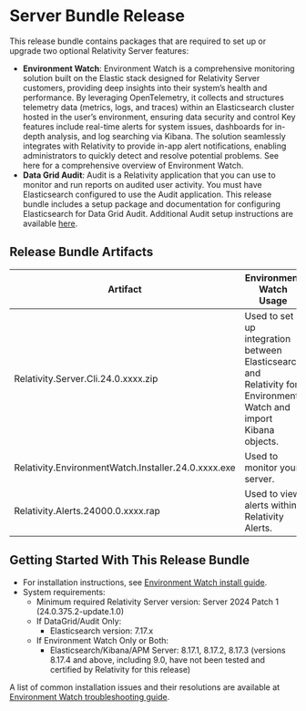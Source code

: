# Server Bundle Release

This release bundle contains packages that are required to set up or upgrade two optional Relativity Server features:

- **Environment Watch**: Environment Watch is a comprehensive monitoring solution built on the Elastic stack designed for Relativity Server customers, providing deep insights into their system’s health and performance. By leveraging OpenTelemetry, it collects and structures telemetry data (metrics, logs, and traces) within an Elasticsearch cluster hosted in the user’s environment, ensuring data security and control Key features include real-time alerts for system issues, dashboards for in-depth analysis, and log searching via Kibana. The solution seamlessly integrates with Relativity to provide in-app alert notifications, enabling administrators to quickly detect and resolve potential problems. See here for a comprehensive overview of Environment Watch.  
- **Data Grid Audit**: Audit is a Relativity application that you can use to monitor and run reports on audited user activity. You must have Elasticsearch configured to use the Audit application. This release bundle includes a setup package and documentation for configuring Elasticsearch for Data Grid Audit. Additional Audit setup instructions are available [here](https://help.relativity.com/Server2024/Content/Relativity/Audit/Audit.htm#InstallingandconfiguringAudit).

## Release Bundle Artifacts

| Artifact                            | Environment Watch Usage                                                                                         | DataGrid/Audit Usage                                                                  |
|------------------------------------ |-----------------------------------------------------------------------------------------------------------------|---------------------------------------------------------------------------------------|
| Relativity.Server.Cli.24.0.xxxx.zip | Used to set up integration between Elasticsearch and Relativity for Environment Watch and import Kibana objects.| Used to set up integration between Elasticsearch and Relativity for Data Grid Audit.  |
| Relativity.EnvironmentWatch.Installer.24.0.xxxx.exe  | Used to monitor your server.                                                                   | N/A                                                                                   |
| Relativity.Alerts.24000.0.xxxx.rap  | Used to view alerts within Relativity Alerts.                                                                   | N/A                                                                                   |

## Getting Started With This Release Bundle
- For installation instructions, see [Environment Watch install guide](docs/environment_watch_installation.md).
- System requirements: 
  - Minimum required Relativity Server version: Server 2024 Patch 1 (24.0.375.2-update.1.0) 
  - If DataGrid/Audit Only:
    - Elasticsearch version: 7.17.x
  - If Environment Watch Only or Both:
    - Elasticsearch/Kibana/APM Server: 8.17.1, 8.17.2, 8.17.3 (versions 8.17.4 and above, including 9.0, have not been tested and certified by Relativity for this release)

A list of common installation issues and their resolutions are available at [Environment Watch troubleshooting guide](docs/environment_watch_troubleshooting.md).